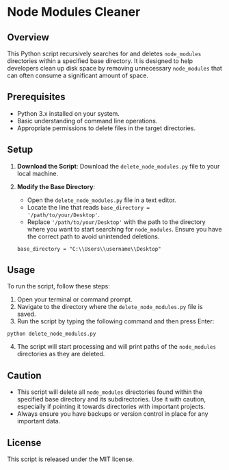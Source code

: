 # Node Modules Cleaner

## Overview
This Python script recursively searches for and deletes `node_modules` directories within a specified base directory. It is designed to help developers clean up disk space by removing unnecessary `node_modules` that can often consume a significant amount of space.

## Prerequisites
- Python 3.x installed on your system.
- Basic understanding of command line operations.
- Appropriate permissions to delete files in the target directories.

## Setup
1. **Download the Script**: Download the `delete_node_modules.py` file to your local machine.
2. **Modify the Base Directory**:
   - Open the `delete_node_modules.py` file in a text editor.
   - Locate the line that reads `base_directory = '/path/to/your/Desktop'`.
   - Replace `'/path/to/your/Desktop'` with the path to the directory where you want to start searching for `node_modules`. Ensure you have the correct path to avoid unintended deletions.
   

   ```
   base_directory = "C:\\Users\\username\\Desktop"
   ```

## Usage
To run the script, follow these steps:
1. Open your terminal or command prompt.
2. Navigate to the directory where the `delete_node_modules.py` file is saved.
3. Run the script by typing the following command and then press Enter:

```
python delete_node_modules.py
```
4. The script will start processing and will print paths of the `node_modules` directories as they are deleted.

## Caution
- This script will delete all `node_modules` directories found within the specified base directory and its subdirectories. Use it with caution, especially if pointing it towards directories with important projects.
- Always ensure you have backups or version control in place for any important data.

## License
This script is released under the MIT license.
